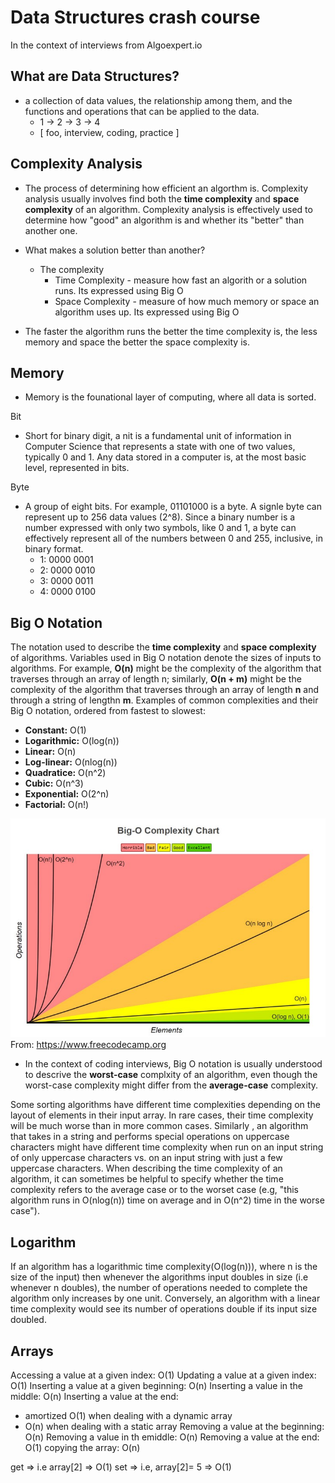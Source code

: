 # Data Structures crash course

In the context of interviews from Algoexpert.io

## What are Data Structures?

- a collection of data values, the relationship among them, and the functions and operations that can be applied to the data.
  - 1 -> 2 -> 3 -> 4
  - [ foo, interview, coding, practice ]

## Complexity Analysis

- The process of determining how efficient an algorthm is. Complexity analysis usually involves find both the **time complexity** and **space complexity** of an algorithm. Complexity analysis is effectively used to determine how "good" an algorithm is and whether its "better" than another one.

- What makes a solution better than another?
  - The complexity
    - Time Complexity - measure how fast an algorith or a solution runs. Its expressed using Big O
    - Space Complexity - measure of how much memory or space an algorithm uses up. Its expressed using Big O
- The faster the algorithm runs the better the time complexity is, the less memory and space the better the space complexity is.

## Memory

- Memory is the founational layer of computing, where all data is sorted.

Bit

- Short for binary digit, a nit is a fundamental unit of information in Computer Science that represents a state with one of two values, typically 0 and 1.
  Any data stored in a computer is, at the most basic level, represented in bits.

Byte

- A group of eight bits. For example, 01101000 is a byte.
  A signle byte can represent up to 256 data values (2^8).
  Since a binary number is a number expressed with only two symbols, like 0 and 1, a byte can effectively represent all of the numbers between 0 and 255, inclusive, in binary format.
  - 1: 0000 0001
  - 2: 0000 0010
  - 3: 0000 0011
  - 4: 0000 0100

## Big O Notation

The notation used to describe the **time complexity** and **space complexity** of algorithms.
Variables used in Big O notation denote the sizes of inputs to algorithms. For example, **O(n)** might be the complexity of the algorithm that traverses through an array of length n; similarly, **O(n + m)** might be the complexity of the algorithm that traverses through an array of length **n** and through a string of lengthn **m**.
Examples of common complexities and their Big O notation, ordered from fastest to slowest:

- **Constant:** O(1)
- **Logarithmic:** O(log(n))
- **Linear:** O(n)
- **Log-linear:** O(nlog(n))
- **Quadratice:** O(n^2)
- **Cubic:** O(n^3)
- **Exponential:** O(2^n)
- **Factorial:** O(n!)

![bigO](./assets/BigO.jpeg)
From: <https://www.freecodecamp.org>

- In the context of coding interviews, Big O notation is usually understood to descrive the **worst-case** complxity of an algorithm, even though the worst-case complexity might differ from the **average-case** complexity.

Some sorting algorithms have different time complexities depending on the layout of elements in their input array. In rare cases, their time complexity will be much worse than in more common cases. Similarly , an algorithm that takes in a string and performs special operations on uppercase characters might have different time complexity when run on an input string of only uppercase characters vs. on an input string with just a few uppercase characters.
When describing the time complexity of an algorithm, it can sometimes be helpful to specify whether the time complexity refers to the average case or to the worset case (e.g, "this algorithm runs in O(nlog(n)) time on average and in O(n^2) time in the worse case").

## Logarithm

If an algorithm has a logarithmic time complexity(O(log(n))), where n is the size of the input) then whenever the algorithms input doubles in size (i.e whenever n doubles), the number of operations needed to complete the algorithm only increases by one unit. Conversely, an algorithm with a linear time complexity would see its number of operations double if its input size doubled.

## Arrays

Accessing a value at a given index: O(1)
Updating a value at a given index: O(1)
Inserting a value at a given beginning: O(n)
Inserting a value in the middle: O(n)
Inserting a value at the end:

- amortized O(1) when dealing with a dynamic array
- O(n) when dealing with a static array
  Removing a value at the beginning: O(n)
  Removing a value in th emiddle: O(n)
  Removing a value at the end: O(1)
  copying the array: O(n)

get => i.e array[2] => O(1)
set => i.e, array[2]= 5 => O(1)
